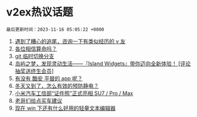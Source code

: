 # v2ex热议话题

`最后更新时间：2023-11-16 05:05:22 +0800`

1. [遇到了糟心的追尾，咨询一下有类似经历的 v 友](https://www.v2ex.com/t/992052)
1. [各位相信算命吗？](https://www.v2ex.com/t/992069)
1. [git 临时切换分支](https://www.v2ex.com/t/992022)
1. [岛屿之梦，发现灵动生活——『Island Widgets』带你迈向全新体验！ [评论抽奖送终生会员]](https://www.v2ex.com/t/992091)
1. [有没有 酷安 平替的 app 呢？](https://www.v2ex.com/t/991975)
1. [冬天又到了，怎么有效的预防静电？](https://www.v2ex.com/t/991998)
1. [小米汽车工信部“证件照”正式亮相 SU7 / Pro / Max](https://www.v2ex.com/t/992170)
1. [老哥们给点买车建议](https://www.v2ex.com/t/992068)
1. [现在 win 下还有什么好用的轻量文本编辑器](https://www.v2ex.com/t/992137)

